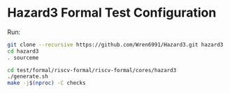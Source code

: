 Hazard3 Formal Test Configuration
=================================

Run:

```bash
git clone --recursive https://github.com/Wren6991/Hazard3.git hazard3
cd hazard3
. sourceme

cd test/formal/riscv-formal/riscv-formal/cores/hazard3
./generate.sh
make -j$(nproc) -C checks
```
